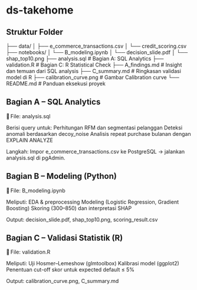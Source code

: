 # ds-takehome


## Struktur Folder
├── data/
│ ├── e_commerce_transactions.csv
│ └── credit_scoring.csv
├── notebooks/
│ └── B_modeling.ipynb
│ └── decision_slide.pdf
│ └── shap_top10.png
├── analysis.sql # Bagian A: SQL Analytics
├── validation.R # Bagian C: R Statistical Check
├── A_findings.md # Insight dan temuan dari SQL analysis
├── C_summary.md # Ringkasan validasi model di R
├── calibration_curve.png # Gambar Calibration curve
└── README.md # Panduan eksekusi proyek



## Bagian A – SQL Analytics
📄 File: analysis.sql

Berisi query untuk:
Perhitungan RFM dan segmentasi pelanggan
Deteksi anomali berdasarkan decoy_noise
Analisis repeat purchase bulanan dengan EXPLAIN ANALYZE

Langkah:
Impor e_commerce_transactions.csv ke PostgreSQL → jalankan analysis.sql di pgAdmin.

## Bagian B – Modeling (Python)
📄 File: B_modeling.ipynb

Meliputi:
EDA & preprocessing
Modeling (Logistic Regression, Gradient Boosting)
Skoring (300–850) dan interpretasi SHAP

Output: decision_slide.pdf, shap_top10.png, scoring_result.csv

## Bagian C – Validasi Statistik (R)
📄 File: validation.R

Meliputi:
Uji Hosmer–Lemeshow (glmtoolbox)
Kalibrasi model (ggplot2)
Penentuan cut-off skor untuk expected default ≤ 5%

Output: calibration_curve.png, C_summary.md

